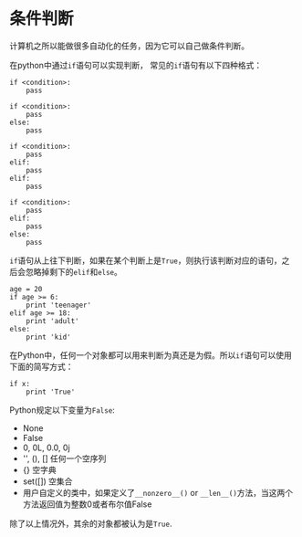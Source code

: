 # 条件判断

计算机之所以能做很多自动化的任务，因为它可以自己做条件判断。

在python中通过`if`语句可以实现判断， 常见的`if`语句有以下四种格式：

```
if <condition>:
    pass
```

```
if <condition>:
    pass
else:
    pass
```

```
if <condition>:
    pass
elif:
    pass
elif:
    pass
```

```
if <condition>:
    pass
elif:
    pass
else:
    pass
```

`if`语句从上往下判断，如果在某个判断上是`True`，则执行该判断对应的语句，之后会忽略掉剩下的`elif`和`else`。

```
age = 20
if age >= 6:
    print 'teenager'
elif age >= 18:
    print 'adult'
else:
    print 'kid'
```

在Python中，任何一个对象都可以用来判断为真还是为假。所以`if`语句可以使用下面的简写方式：

```
if x:
    print 'True'
```

Python规定以下变量为`False`:

+ None
+ False
+ 0, 0L, 0.0, 0j
+ '', (), []    任何一个空序列
+ {}    空字典
+ set([])   空集合
+ 用户自定义的类中，如果定义了`__nonzero__()` or `__len__()`方法，当这两个方法返回值为整数0或者布尔值False

除了以上情况外，其余的对象都被认为是`True`.
